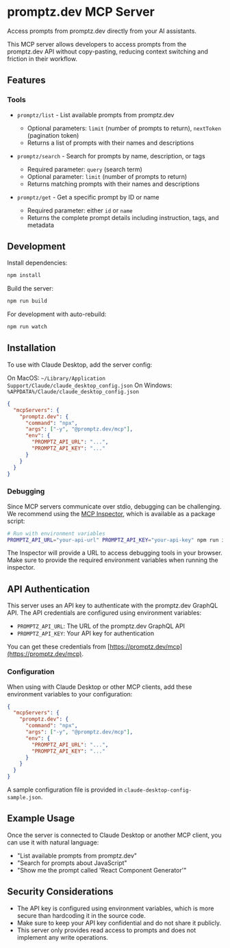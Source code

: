# promptz.dev MCP Server

Access prompts from promptz.dev directly from your AI assistants.

This MCP server allows developers to access prompts from the promptz.dev API without copy-pasting, reducing context switching and friction in their workflow.

## Features

### Tools

- `promptz/list` - List available prompts from promptz.dev

  - Optional parameters: `limit` (number of prompts to return), `nextToken` (pagination token)
  - Returns a list of prompts with their names and descriptions

- `promptz/search` - Search for prompts by name, description, or tags

  - Required parameter: `query` (search term)
  - Optional parameter: `limit` (number of prompts to return)
  - Returns matching prompts with their names and descriptions

- `promptz/get` - Get a specific prompt by ID or name
  - Required parameter: either `id` or `name`
  - Returns the complete prompt details including instruction, tags, and metadata

## Development

Install dependencies:

```bash
npm install
```

Build the server:

```bash
npm run build
```

For development with auto-rebuild:

```bash
npm run watch
```

## Installation

To use with Claude Desktop, add the server config:

On MacOS: `~/Library/Application Support/Claude/claude_desktop_config.json`
On Windows: `%APPDATA%/Claude/claude_desktop_config.json`

```json
{
  "mcpServers": {
    "promptz.dev": {
      "command": "npx",
      "args": ["-y", "@promptz.dev/mcp"],
      "env": {
        "PROMPTZ_API_URL": "...",
        "PROMPTZ_API_KEY": "..."
      }
    }
  }
}
```

### Debugging

Since MCP servers communicate over stdio, debugging can be challenging. We recommend using the [MCP Inspector](https://github.com/modelcontextprotocol/inspector), which is available as a package script:

```bash
# Run with environment variables
PROMPTZ_API_URL="your-api-url" PROMPTZ_API_KEY="your-api-key" npm run inspector
```

The Inspector will provide a URL to access debugging tools in your browser. Make sure to provide the required environment variables when running the inspector.

## API Authentication

This server uses an API key to authenticate with the promptz.dev GraphQL API. The API credentials are configured using environment variables:

- `PROMPTZ_API_URL`: The URL of the promptz.dev GraphQL API
- `PROMPTZ_API_KEY`: Your API key for authentication

You can get these credentials from [https://promptz.dev/mcp](https://promptz.dev/mcp).

### Configuration

When using with Claude Desktop or other MCP clients, add these environment variables to your configuration:

```json
{
  "mcpServers": {
    "promptz.dev": {
      "command": "npx",
      "args": ["-y", "@promptz.dev/mcp"],
      "env": {
        "PROMPTZ_API_URL": "...",
        "PROMPTZ_API_KEY": "..."
      }
    }
  }
}
```

A sample configuration file is provided in `claude-desktop-config-sample.json`.

## Example Usage

Once the server is connected to Claude Desktop or another MCP client, you can use it with natural language:

- "List available prompts from promptz.dev"
- "Search for prompts about JavaScript"
- "Show me the prompt called 'React Component Generator'"

## Security Considerations

- The API key is configured using environment variables, which is more secure than hardcoding it in the source code.
- Make sure to keep your API key confidential and do not share it publicly.
- This server only provides read access to prompts and does not implement any write operations.
